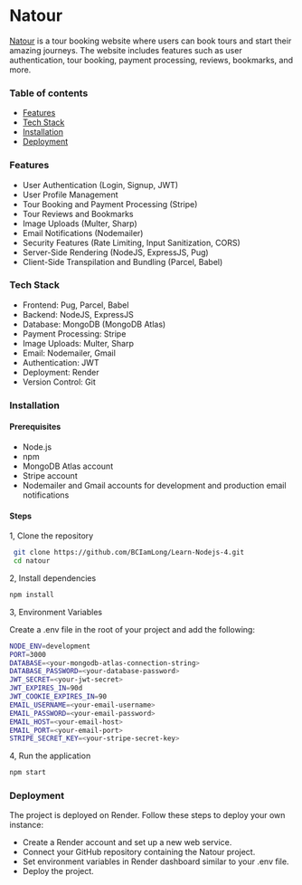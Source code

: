 
# Natour

[Natour](https://natours-twq3.onrender.com) is a tour booking website where users can book tours and start their amazing journeys. The website includes features such as user authentication, tour booking, payment processing, reviews, bookmarks, and more.
### Table of contents
- [Features](#feature)
- [Tech Stack](#tech-stack)
- [Installation](#installation)
- [Deployment](#deployment)

### Features
- User Authentication (Login, Signup, JWT)
- User Profile Management
- Tour Booking and Payment Processing (Stripe)
- Tour Reviews and Bookmarks
- Image Uploads (Multer, Sharp)
- Email Notifications (Nodemailer)
- Security Features (Rate Limiting, Input Sanitization, CORS)
- Server-Side Rendering (NodeJS, ExpressJS, Pug)
- Client-Side Transpilation and Bundling (Parcel, Babel)

### Tech Stack
- Frontend: Pug, Parcel, Babel
- Backend: NodeJS, ExpressJS
- Database: MongoDB (MongoDB Atlas)
- Payment Processing: Stripe
- Image Uploads: Multer, Sharp
- Email: Nodemailer, Gmail
- Authentication: JWT
- Deployment: Render
- Version Control: Git

### Installation
#### Prerequisites
- Node.js
- npm
- MongoDB Atlas account
- Stripe account
- Nodemailer and Gmail accounts for development and production email notifications

#### Steps
1, Clone the repository
```bash
 git clone https://github.com/BCIamLong/Learn-Nodejs-4.git
 cd natour
```
2, Install dependencies
```bash
npm install
```
3, Environment Variables

Create a .env file in the root of your project and add the following:
 ```bash
NODE_ENV=development
PORT=3000
DATABASE=<your-mongodb-atlas-connection-string>
DATABASE_PASSWORD=<your-database-password>
JWT_SECRET=<your-jwt-secret>
JWT_EXPIRES_IN=90d
JWT_COOKIE_EXPIRES_IN=90
EMAIL_USERNAME=<your-email-username>
EMAIL_PASSWORD=<your-email-password>
EMAIL_HOST=<your-email-host>
EMAIL_PORT=<your-email-port>
STRIPE_SECRET_KEY=<your-stripe-secret-key>
```   
4, Run the application
```bash
npm start
```

### Deployment
The project is deployed on Render. Follow these steps to deploy your own instance:
- Create a Render account and set up a new web service.
- Connect your GitHub repository containing the Natour project.
- Set environment variables in Render dashboard similar to your .env file.
- Deploy the project.
